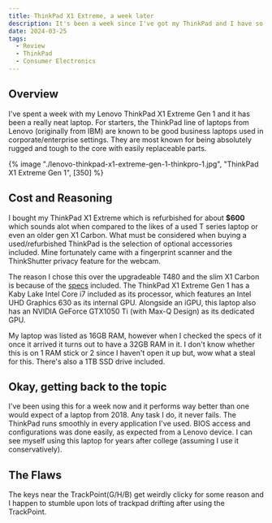 ```yaml
---
title: ThinkPad X1 Extreme, a week later
description: It's been a week since I've got my ThinkPad and I have so much to say about it
date: 2024-03-25
tags:
  - Review
  - ThinkPad
  - Consumer Electronics
---
```

## Overview

I've spent a week with my Lenovo ThinkPad X1 Extreme Gen 1 and it has been a really neat laptop. For starters, the ThinkPad line of laptops from Lenovo (originally from IBM) are known to be good business laptops used in corporate/enterprise settings. They are most known for being absolutely rugged and tough to the core with easily replaceable parts.

{% image "./lenovo-thinkpad-x1-extreme-gen-1-thinkpro-1.jpg", "ThinkPad X1 Extreme Gen 1", [350] %}

## Cost and Reasoning

I bought my ThinkPad X1 Extreme which is refurbished for about **$600** which sounds alot when compared to the likes of a used T series laptop or even an older gen X1 Carbon. What must be considered when buying a used/refurbished ThinkPad is the selection of optional accessories included. Mine fortunately came with a fingerprint scanner and the ThinkShutter privacy feature for the webcam.

The reason I chose this over the upgradeable T480 and the slim X1 Carbon is because of the [specs](https://psref.lenovo.com/syspool/Sys/PDF/ThinkPad/ThinkPad_X1_Extreme/ThinkPad_X1_Extreme_Spec.PDF) included. The ThinkPad X1 Extreme Gen 1 has a Kaby Lake Intel Core i7 included as its processor, which features an Intel UHD Graphics 630 as its internal GPU. Alongside an iGPU, this laptop also has an NVIDIA GeForce GTX1050 Ti (with Max-Q Design) as its dedicated GPU.

My laptop was listed as 16GB RAM, however when I checked the specs of it once it arrived it turns out to have a 32GB RAM in it. I don't know whether this is on 1 RAM stick or 2 since I haven't open it up but, wow what a steal for this. There's also a 1TB SSD drive included.

## Okay, getting back to the topic

I've been using this for a week now and it performs way better than one would expect of a laptop from 2018. Any task I do, it never fails. The ThinkPad runs smoothly in every application I've used. BIOS access and configurations was done easily, as expected from a Lenovo device. I can see myself using this laptop for years after college (assuming I use it conservatively).

## The Flaws

The keys near the TrackPoint(G/H/B) get weirdly clicky for some reason and I happen to stumble upon lots of trackpad drifting after using the TrackPoint.